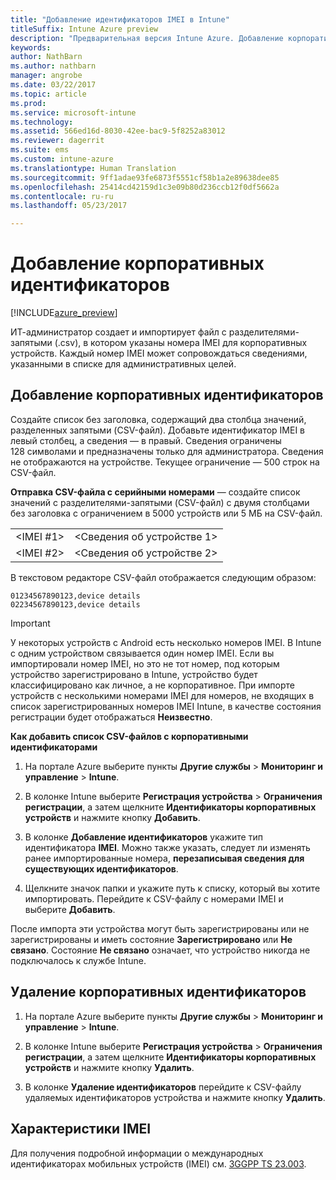 ```yaml
---
title: "Добавление идентификаторов IMEI в Intune"
titleSuffix: Intune Azure preview
description: "Предварительная версия Intune Azure. Добавление корпоративных идентификаторов (номеров IMEI) в Microsoft Intune. "
keywords: 
author: NathBarn
ms.author: nathbarn
manager: angrobe
ms.date: 03/22/2017
ms.topic: article
ms.prod: 
ms.service: microsoft-intune
ms.technology: 
ms.assetid: 566ed16d-8030-42ee-bac9-5f8252a83012
ms.reviewer: dagerrit
ms.suite: ems
ms.custom: intune-azure
ms.translationtype: Human Translation
ms.sourcegitcommit: 9ff1adae93fe6873f5551cf58b1a2e89638dee85
ms.openlocfilehash: 25414cd42159d1c3e09b80d236ccb12f0df5662a
ms.contentlocale: ru-ru
ms.lasthandoff: 05/23/2017

---
```


# <a name="add-corporate-identifiers"></a>Добавление корпоративных идентификаторов

[!INCLUDE[azure_preview](./includes/azure_preview.md)]

ИТ-администратор создает и импортирует файл с разделителями-запятыми (.csv), в котором указаны номера IMEI для корпоративных устройств. Каждый номер IMEI может сопровождаться сведениями, указанными в списке для административных целей.

<!-- When you upload serial numbers for company-owned iOS devices, they must be paired with a corporate enrollment profile. Devices must then be enrolled using either Apple’s device enrollment program (DEP) or Apple Configurator to have them appear as company-owned. -->

## <a name="add-corporate-identifiers"></a>Добавление корпоративных идентификаторов
Создайте список без заголовка, содержащий два столбца значений, разделенных запятыми (CSV-файл). Добавьте идентификатор IMEI в левый столбец, а сведения — в правый. Сведения ограничены 128 символами и предназначены только для администратора. Сведения не отображаются на устройстве. Текущее ограничение — 500 строк на CSV-файл.

**Отправка CSV-файла с серийными номерами** — создайте список значений с разделителями-запятыми (CSV-файл) с двумя столбцами без заголовка с ограничением в 5000 устройств или 5 МБ на CSV-файл. 

|||
|-|-|
|&lt;IMEI #1&gt;|&lt;Сведения об устройстве 1&gt;|
|&lt;IMEI #2&gt;|&lt;Сведения об устройстве 2&gt;|

В текстовом редакторе CSV-файл отображается следующим образом:

```
01234567890123,device details
02234567890123,device details
```


> [!IMPORTANT]
> У некоторых устройств с Android есть несколько номеров IMEI. В Intune с одним устройством связывается один номер IMEI. Если вы импортировали номер IMEI, но это не тот номер, под которым устройство зарегистрировано в Intune, устройство будет классифицировано как личное, а не корпоративное. При импорте устройств с несколькими номерами IMEI для номеров, не входящих в список зарегистрированных номеров IMEI Intune, в качестве состояния регистрации будет отображаться **Неизвестно**.

**Как добавить список CSV-файлов с корпоративными идентификаторами**

1. На портале Azure выберите пункты **Другие службы** > **Мониторинг и управление** > **Intune**.

2. В колонке Intune выберите **Регистрация устройства** > **Ограничения регистрации**, а затем щелкните **Идентификаторы корпоративных устройств** и нажмите кнопку **Добавить**.

3. В колонке **Добавление идентификаторов** укажите тип идентификатора **IMEI**. Можно также указать, следует ли изменять ранее импортированные номера, **перезаписывая сведения для существующих идентификаторов**.  

4. Щелкните значок папки и укажите путь к списку, который вы хотите импортировать. Перейдите к CSV-файлу с номерами IMEI и выберите **Добавить**.

После импорта эти устройства могут быть зарегистрированы или не зарегистрированы и иметь состояние **Зарегистрировано** или **Не связано**. Состояние **Не связано** означает, что устройство никогда не подключалось к службе Intune.

## <a name="delete--corporate-identifiers"></a>Удаление корпоративных идентификаторов

1. На портале Azure выберите пункты **Другие службы** > **Мониторинг и управление** > **Intune**.

2. В колонке Intune выберите **Регистрация устройства** > **Ограничения регистрации**, а затем щелкните **Идентификаторы корпоративных устройств** и нажмите кнопку **Удалить**.

3. В колонке **Удаление идентификаторов** перейдите к CSV-файлу удаляемых идентификаторов устройства и нажмите кнопку **Удалить**.

## <a name="imei-specifications"></a>Характеристики IMEI
Для получения подробной информации о международных идентификаторах мобильных устройств (IMEI) см. [3GGPP TS 23.003](https://portal.3gpp.org/desktopmodules/Specifications/SpecificationDetails.aspx?specificationId=729).

